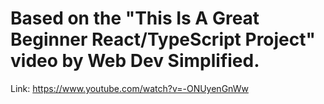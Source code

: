 # Based on the "This Is A Great Beginner React/TypeScript Project" video by Web Dev Simplified.

Link: https://www.youtube.com/watch?v=-ONUyenGnWw
